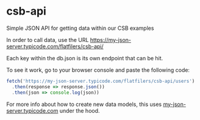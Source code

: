 # csb-api
Simple JSON API for getting data within our CSB examples

In order to call data, use the URL https://my-json-server.typicode.com/flatfilers/csb-api/<end-point>

Each key within the db.json is its own endpoint that can be hit.

To see it work, go to your browser console and paste the following code:

```javascript
fetch('https://my-json-server.typicode.com/flatfilers/csb-api/users')
  .then(response => response.json())
  .then(json => console.log(json))
```
 
For more info about how to create new data models, this uses <a href="https://my-json-server.typicode.com/">my-json-server.typicode.com</a> under the hood.

